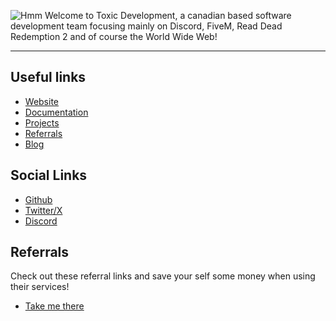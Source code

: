 ![Hmm](https://toxicdevs.site/banner.png)
Welcome to Toxic Development, a canadian based software development team focusing 
mainly on Discord, FiveM, Read Dead Redemption 2 and of course the World Wide Web!

--- 

## Useful links
- [Website](<https://toxicdevs.site>)
- [Documentation](<https://toxicdevs.site/docs>)
- [Projects](<https://toxicdevs.site/projects>)
- [Referrals](<https://toxicdevs.site/referrals>)
- [Blog](<https://toxicdevs.site/blog>)

## Social Links
- [Github](<https://toxicdevs.site/github>)
- [Twitter/X](<https://toxicdevs.site/twitter>)
- [Discord](<https://toxicdevs.site/discord>)

## Referrals
Check out these referral links and save your self some money when using their services!
- [Take me there](https://toxicdevs.site/referrals)
